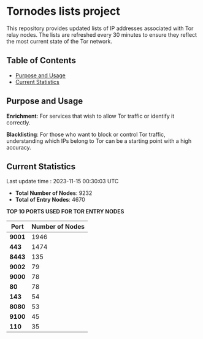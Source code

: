 # Tornodes lists project

This repository provides updated lists of IP addresses associated with Tor relay nodes. The lists are refreshed every 30 minutes to ensure they reflect the most current state of the Tor network.

## Table of Contents

- [Purpose and Usage](#purpose-and-usage)
- [Current Statistics](#current-statistics)


## Purpose and Usage

**Enrichment**: For services that wish to allow Tor traffic or identify it correctly.

**Blacklisting**: For those who want to block or control Tor traffic, understanding which IPs belong to Tor can be a starting point with a high accuracy.

## Current Statistics

Last update time : 2023-11-15 00:30:03 UTC

- **Total Number of Nodes**: 9232
- **Total of Entry Nodes**: 4670

**TOP 10 PORTS USED FOR TOR ENTRY NODES**

| **Port** | **Number of Nodes** |
|------|-----------------|
| **9001**   | 1946  |
| **443**   | 1474  |
| **8443**   | 135  |
| **9002**   | 79  |
| **9000**   | 78  |
| **80**   | 78  |
| **143**   | 54  |
| **8080**   | 53  |
| **9100**   | 45  |
| **110**   | 35  |

